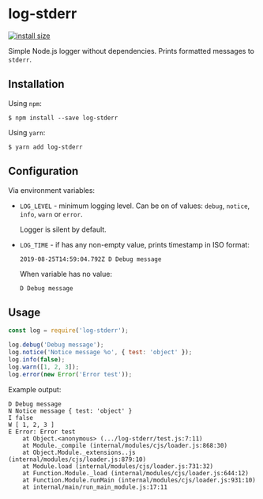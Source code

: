 # log-stderr

[![install size](https://packagephobia.now.sh/badge?p=log-stderr)](https://packagephobia.now.sh/result?p=log-stderr)

Simple Node.js logger without dependencies. Prints formatted messages to `stderr`.

## Installation

Using `npm`:

```shell
$ npm install --save log-stderr
```

Using `yarn`:

```shell
$ yarn add log-stderr
```

## Configuration

Via environment variables:

- `LOG_LEVEL` - minimum logging level. Can be on of values: `debug`, `notice`, `info`, `warn` or `error`.

  Logger is silent by default.

- `LOG_TIME` - if has any non-empty value, prints timestamp in ISO format:

  ```
  2019-08-25T14:59:04.792Z D Debug message
  ```

  When variable has no value:

  ```
  D Debug message
  ```

## Usage

```javascript
const log = require('log-stderr');

log.debug('Debug message');
log.notice('Notice message %o', { test: 'object' });
log.info(false);
log.warn([1, 2, 3]);
log.error(new Error('Error test'));
```

Example output:

```
D Debug message
N Notice message { test: 'object' }
I false
W [ 1, 2, 3 ]
E Error: Error test
    at Object.<anonymous> (.../log-stderr/test.js:7:11)
    at Module._compile (internal/modules/cjs/loader.js:868:30)
    at Object.Module._extensions..js (internal/modules/cjs/loader.js:879:10)
    at Module.load (internal/modules/cjs/loader.js:731:32)
    at Function.Module._load (internal/modules/cjs/loader.js:644:12)
    at Function.Module.runMain (internal/modules/cjs/loader.js:931:10)
    at internal/main/run_main_module.js:17:11
```
